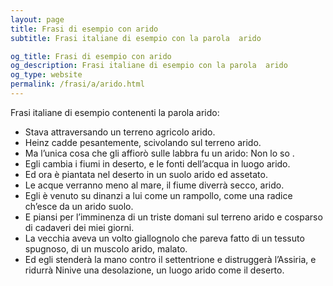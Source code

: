 ```yaml
---
layout: page
title: Frasi di esempio con arido 
subtitle: Frasi italiane di esempio con la parola  arido

og_title: Frasi di esempio con arido 
og_description: Frasi italiane di esempio con la parola  arido
og_type: website
permalink: /frasi/a/arido.html
---
```


Frasi italiane di esempio contenenti la parola arido:


- Stava attraversando un terreno agricolo arido.
- Heinz cadde pesantemente, scivolando sul terreno arido.
- Ma l’unica cosa che gli affiorò sulle labbra fu un arido: Non lo so .
- Egli cambia i fiumi in deserto, e le fonti dell’acqua in luogo arido.
- Ed ora è piantata nel deserto in un suolo arido ed assetato.
- Le acque verranno meno al mare, il fiume diverrà secco, arido.
- Egli è venuto su dinanzi a lui come un rampollo, come una radice ch’esce da un arido suolo.
- E piansi per l’imminenza di un triste domani sul terreno arido e cosparso di cadaveri dei miei giorni.
- La vecchia aveva un volto giallognolo che pareva fatto di un tessuto spugnoso, di un muscolo arido, malato.
- Ed egli stenderà la mano contro il settentrione e distruggerà l’Assiria, e ridurrà Ninive una desolazione, un luogo arido come il deserto.
